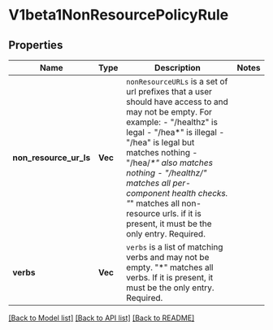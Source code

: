 # V1beta1NonResourcePolicyRule

## Properties

Name | Type | Description | Notes
------------ | ------------- | ------------- | -------------
**non_resource_ur_ls** | **Vec<String>** | `nonResourceURLs` is a set of url prefixes that a user should have access to and may not be empty. For example:   - \"/healthz\" is legal   - \"/hea*\" is illegal   - \"/hea\" is legal but matches nothing   - \"/hea/_*\" also matches nothing   - \"/healthz/_*\" matches all per-component health checks. \"*\" matches all non-resource urls. if it is present, it must be the only entry. Required. | 
**verbs** | **Vec<String>** | `verbs` is a list of matching verbs and may not be empty. \"*\" matches all verbs. If it is present, it must be the only entry. Required. | 

[[Back to Model list]](../README.md#documentation-for-models) [[Back to API list]](../README.md#documentation-for-api-endpoints) [[Back to README]](../README.md)


